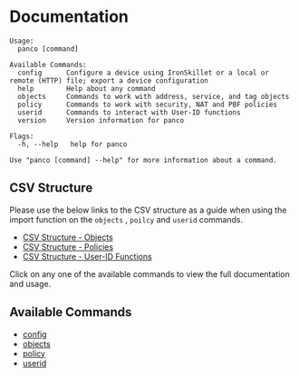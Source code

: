 # Documentation

```
Usage:
  panco [command]

Available Commands:
  config      Configure a device using IronSkillet or a local or remote (HTTP) file; export a device configuration
  help        Help about any command
  objects     Commands to work with address, service, and tag objects
  policy      Commands to work with security, NAT and PBF policies
  userid      Commands to interact with User-ID functions
  version     Version information for panco

Flags:
  -h, --help   help for panco

Use "panco [command] --help" for more information about a command.
```

## CSV Structure

Please use the below links to the CSV structure as a guide when using the import function on the `objects`
, `poilcy` and `userid` commands.

* [CSV Structure - Objects](https://panco.dev/csv_objects.html)
* [CSV Structure - Policies](https://panco.dev/csv_policy.html)
* [CSV Structure - User-ID Functions](https://panco.dev/csv_userid.html)

Click on any one of the available commands to view the full documentation and usage.

## Available Commands

* [config](config.html)
* [objects](objects.html)
* [policy](policy.html)
* [userid](userid.html)